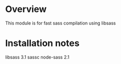 Overview
======
This module is for fast sass compilation using libsass 

Installation notes
===========
libsass 3.1
sassc
node-sass 2.1

